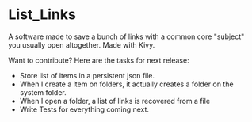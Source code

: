 # List_Links
A software made to save a bunch of links with a common core "subject" you usually open altogether. Made with Kivy.

Want to contribute? 
Here are the tasks for next release:
  - Store list of items in a persistent json file.
  - When I create a item on folders, it actually creates a folder on the system folder.
  - When I open a folder, a list of links is recovered from a file
  - Write Tests for everything coming next.
